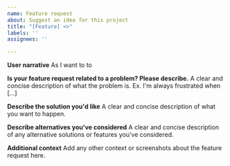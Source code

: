 ```yaml
---
name: Feature request
about: Suggest an idea for this project
title: "[Feature] <>"
labels: ''
assignees: ''

---
```


**User narrative**
As <who> I want to <action> to <value>

**Is your feature request related to a problem? Please describe.**
A clear and concise description of what the problem is. Ex. I'm always frustrated when [...]

**Describe the solution you'd like**
A clear and concise description of what you want to happen.

**Describe alternatives you've considered**
A clear and concise description of any alternative solutions or features you've considered.

**Additional context**
Add any other context or screenshots about the feature request here.
